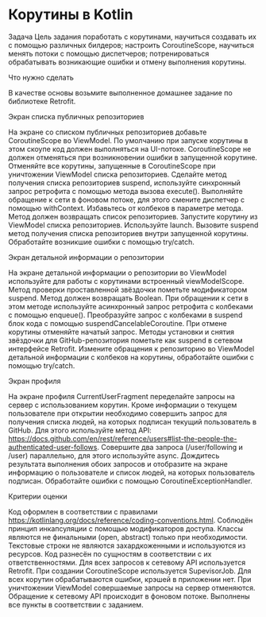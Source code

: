 # Корутины в Kotlin

Задача
Цель задания
поработать с корутинами, научиться создавать их с помощью различных билдеров;
настроить CoroutineScope, научиться менять потоки с помощью диспетчеров;
потренироваться обрабатывать возникающие ошибки и отмену выполнения корутины.

Что нужно сделать

В качестве основы возьмите выполненное домашнее задание по библиотеке Retrofit.

Экран списка публичных репозиториев

На экране со списком публичных репозиториев добавьте CoroutineScope во ViewModel. По умолчанию при запуске корутины в этом скоупе код должен выполняться на UI-потоке.
CoroutineScope не должен отменяться при возникновении ошибки в запущенной корутине.
Отменяйте все корутины, запущенные в CoroutineScope при уничтожении ViewModel списка репозиториев.
Сделайте метод получения списка репозиториев suspend, используйте синхронный запрос ретрофита с помощью метода вызова execute(). Выполняйте обращение к сети в фоновом потоке, для этого смените диспетчер с помощью withContext. Избавьтесь от колбеков в параметре метода. Метод должен возвращать список репозиториев.
Запустите корутину из ViewModel списка репозиториев. Используйте launch. Вызовите suspend метод получения списка репозиториев внутри запущенной корутины.
Обработайте возникшие ошибки с помощью try/catch.

Экран детальной информации о репозитории

На экране детальной информации о репозитории во ViewModel используйте для работы с корутинами встроенный viewModelScope.
Метод проверки проставленной звёздочки пометьте модификатором suspend. Метод должен возвращать Boolean. При обращении к сети в этом методе используйте асинхронный запрос ретрофита с колбеками с помощью enqueue(). Преобразуйте запрос с колбеками в suspend блок кода с помощью suspendCancelableCoroutine. При отмене корутины отменяйте начатый запрос.
Методы установки и снятия звёздочки для GitHub-репозитория пометьте как suspend в сетевом интерфейсе Retrofit.
Измените обращения к репозиторию во ViewModel детальной информации с колбеков на корутины, обработайте ошибки с помощью try/catch.

Экран профиля

На экране профиля CurrentUserFragment переделайте запросы на сервер с использованием корутин.
Кроме информации о текущем пользователе при открытии необходимо совершить запрос для получения списка людей, на которых подписан текущий пользователь в GitHub. Для этого используйте метод API: https://docs.github.com/en/rest/reference/users#list-the-people-the-authenticated-user-follows.
Совершите два запроса (/user/following и /user) параллельно, для этого используйте async. Дождитесь результата выполнения обоих запросов и отобразите на экране информацию о пользователе и список людей, на которых пользователь подписан.
Обработайте ошибки с помощью CoroutineExceptionHandler.

Критерии оценки

Код оформлен в соответствии с правилами https://kotlinlang.org/docs/reference/coding-conventions.html.
Соблюдён принцип инкапсуляции с помощью модификаторов доступа.
Классы являются не финальными (open, abstract) только при необходимости.
Текстовые строки не являются захардкоженными и используются из ресурсов.
Код разнесён по сущностям в соответствии с их ответственностями.
Для всех запросов к сетевому API используется Retrofit.
При создании CoroutineScope используется SupevisorJob.
Для всех корутин обрабатываются ошибки, крэшей в приложении нет.
При уничтожении ViewModel совершаемые запросы на сервер отменяются.
Обращение к сетевому API происходит в фоновом потоке.
Выполнены все пункты в соответствии с заданием.